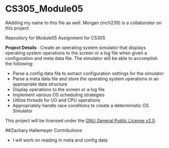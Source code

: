 # CS305_Module05
#Adding my name to this file as well. Morgan (mch239) is a collaborator on this project. 

Repository for Module05 Assignment for CS305

**Project Details** : Create an operating system simulator that displays operating system operations to the screen or a log file when given a configuration and meta data file.  The simulator will be able to accomplish the following:

  * Parse a config data file to extract configuration settings for the simulator
  * Parse a meta data file and store the operating system operations in an appropriate data structure
  * Display operations to the screen or a log file
  * Implement various OS scheduling strategies
  * Utilize threads for I/O and CPU operations
  * Appropriately handle race conditions to create a deterministic OS Simulator

This project will be licensed under the [GNU General Public License v2.0](LICENSE)

##Zachary Hallemeyer Contributions

  * I will work on reading in meta and config data

